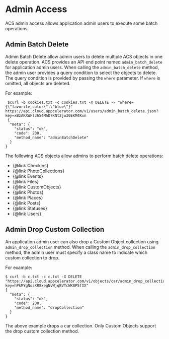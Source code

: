 # Admin Access

ACS admin access allows application admin users to execute some batch
operations.

## Admin Batch Delete

Admin Batch Delete allow admin users to delete multiple ACS objects in one
delete operation. ACS provides an API end point named
`admin_batch_delete` for application admin users. When calling the `admin_batch_delete`
method, the admin user provides a query condition to select the objects to
delete. The query condition is provided by passing the `where` parameter. If
`where` is omitted, all objects are deleted.  
  
For example:
    
     $curl -b cookies.txt -c cookies.txt -X DELETE -F "where={\"favorite_color\":\"blue\"}" https://api.cloud.appcelerator.com/v1/users/admin_batch_delete.json?key=xBzAKXWFl36S4MAD7KNt2jw30EKM4Kxn 	
     {
      "meta": {
        "status": "ok",
        "code": 200,
        "method_name": "adminBatchDelete"
      }
    }
     

The following ACS objects allow admins to perform batch
delete operations:

  * {@link Checkins}
  * {@link PhotoCollections}
  * {@link Events}
  * {@link Files}
  * {@link CustomObjects}
  * {@link Photos}
  * {@link Places}
  * {@link Posts}
  * {@link Statuses}
  * {@link Users}

## Admin Drop Custom Collection

An application admin user can also drop a Custom Object collection using 
`admin_drop_collection` method. When calling the `admin_drop_collection` method, 
the admin user must specify a class name to indicate which custom collection to drop.  
  
For example:

    $ curl -b c.txt -c c.txt -X DELETE "https://api.cloud.appcelerator.com/v1/objects/car/admin_drop_collection.json?key=hPkMYgNozXR8xegNvWjqBVTcWK8P5fIX"
    {
      "meta": {
        "status": "ok",
        "code": 200,
        "method_name": "dropCollection"
      }
    }
     
The above example drops a car collection. Only Custom Objects support the drop
custom collection method.

